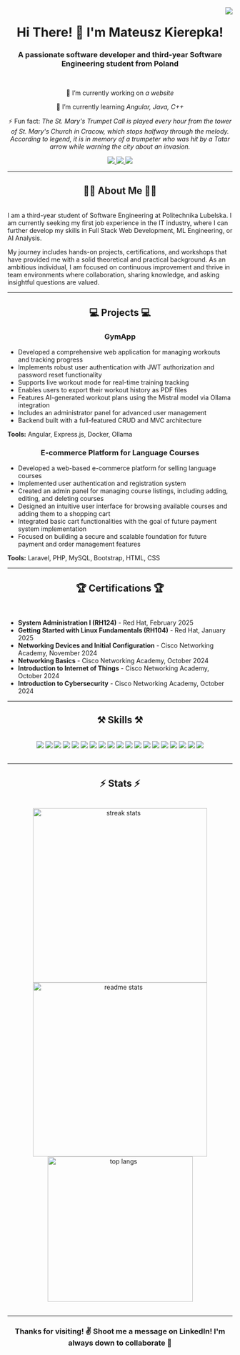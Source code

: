 <img align="right" src="https://visitor-badge.laobi.icu/badge?page_id=MateuszKierepka.MateuszKierepka" />

<h1 align="center">
    Hi There! 👋  
    I'm Mateusz Kierepka!
</h1>

<h3 align="center">A passionate software developer and third-year Software Engineering student from Poland</h3>

<br/>

<div align="center">
 
 🔭 I’m currently working on *a website*
 
 🌱 I’m currently learning *Angular, Java, C++*

⚡ Fun fact: *The St. Mary's Trumpet Call is played every hour from the tower of St. Mary's Church in Cracow, which stops halfway through the melody. According to legend, it is in memory of a trumpeter who was hit by a Tatar arrow while warning the city about an invasion.*

</div>
 
<div align="center"> 
  <a href="mailto:mateusz.kierepka03@gmail.com">
    <img src="https://img.shields.io/badge/Gmail-333333?style=for-the-badge&logo=gmail&logoColor=red" />
  </a>
  <a href="https://www.linkedin.com/in/mateusz-kierepka03" target="_blank">
    <img src="https://img.shields.io/badge/LinkedIn-0077B5?style=for-the-badge&logo=linkedin&logoColor=white" target="_blank" />
  </a>
  <a href="https://www.facebook.com/mateusz.kierepka.90" target="_blank">
     <img src="https://img.shields.io/badge/Facebook-1877F2?style=for-the-badge&logo=facebook&logoColor=white" />
  </a>
</div>

<hr/>

<h2 align="center">👨‍💻 About Me 👨‍💻</h2>
<br/>
<div>
    I am a third-year student of Software Engineering at Politechnika Lubelska. I am currently seeking my first job experience in the IT industry, where I can further develop my skills in Full Stack Web Development, ML Engineering, or AI Analysis.
</div>

<p>
    My journey includes hands-on projects, certifications, and workshops that have provided me with a solid theoretical and practical background. As an ambitious individual, I am focused on continuous improvement and thrive in team environments where collaboration, sharing knowledge, and asking insightful questions are valued.
</p>

<hr/>

<h2 align="center">💻 Projects 💻</h2>

<h3 align="center">GymApp</h3>
<ul>
  <li>Developed a comprehensive web application for managing workouts and tracking progress</li>
  <li>Implements robust user authentication with JWT authorization and password reset functionality</li>
  <li>Supports live workout mode for real-time training tracking</li>
  <li>Enables users to export their workout history as PDF files</li>
  <li>Features AI-generated workout plans using the Mistral model via Ollama integration</li>
  <li>Includes an administrator panel for advanced user management</li>
  <li>Backend built with a full-featured CRUD and MVC architecture</li>
</ul>
<strong>Tools:</strong> Angular, Express.js, Docker, Ollama

<br/>

<h3 align="center">E-commerce Platform for Language Courses</h3>
<ul>
  <li>Developed a web-based e-commerce platform for selling language courses</li>
  <li>Implemented user authentication and registration system</li>
  <li>Created an admin panel for managing course listings, including adding, editing, and deleting courses</li>
  <li>Designed an intuitive user interface for browsing available courses and adding them to a shopping cart</li>
  <li>Integrated basic cart functionalities with the goal of future payment system implementation</li>
  <li>Focused on building a secure and scalable foundation for future payment and order management features</li>
</ul>
<strong>Tools:</strong> Laravel, PHP, MySQL, Bootstrap, HTML, CSS

<hr/>

<h2 align="center">🏆 Certifications 🏆</h2>
<br/>
<ul>
    <li><strong>System Administration I (RH124)</strong> - Red Hat, February 2025</li>
    <li><strong>Getting Started with Linux Fundamentals (RH104)</strong> - Red Hat, January 2025</li>
    <li><strong>Networking Devices and Initial Configuration</strong> - Cisco Networking Academy, November 2024</li>
    <li><strong>Networking Basics</strong> - Cisco Networking Academy, October 2024</li>
    <li><strong>Introduction to Internet of Things</strong> - Cisco Networking Academy, October 2024</li>
    <li><strong>Introduction to Cybersecurity</strong> - Cisco Networking Academy, October 2024</li>
</ul>

<hr/>

<h2 align="center">⚒️ Skills ⚒️</h2>
<br/>
<div align="center">
    <img src="https://img.shields.io/badge/Java-ED8B00?style=for-the-badge&logo=java&logoColor=white" />
    <img src="https://img.shields.io/badge/C++-00599C?style=for-the-badge&logo=cplusplus&logoColor=white" />
    <img src="https://img.shields.io/badge/Python-3776AB?style=for-the-badge&logo=python&logoColor=white" />
    <img src="https://img.shields.io/badge/Angular-DD0031?style=for-the-badge&logo=angular&logoColor=white" />
    <img src="https://img.shields.io/badge/Linux-FCC624?style=for-the-badge&logo=linux&logoColor=black" />
    <img src="https://img.shields.io/badge/MySQL-4479A1?style=for-the-badge&logo=mysql&logoColor=white" />
    <img src="https://img.shields.io/badge/HTML5-E34F26?style=for-the-badge&logo=html5&logoColor=white" />
    <img src="https://img.shields.io/badge/CSS3-1572B6?style=for-the-badge&logo=css3&logoColor=white" />
    <img src="https://img.shields.io/badge/JavaScript-F7DF1E?style=for-the-badge&logo=javascript&logoColor=black" />
    <img src="https://img.shields.io/badge/PHP-777BB4?style=for-the-badge&logo=php&logoColor=white" />
    <img src="https://img.shields.io/badge/TypeScript-007ACC?style=for-the-badge&logo=typescript&logoColor=white" />
    <img src="https://img.shields.io/badge/Swift-FA7343?style=for-the-badge&logo=swift&logoColor=white" />
    <img src="https://img.shields.io/badge/Bash-4EAA25?style=for-the-badge&logo=gnubash&logoColor=white" />
    <img src="https://img.shields.io/badge/MongoDB-47A248?style=for-the-badge&logo=mongodb&logoColor=white" />
    <img src="https://img.shields.io/badge/Apache-D22128?style=for-the-badge&logo=apache&logoColor=white" />
    <img src="https://img.shields.io/badge/Docker-2496ED?style=for-the-badge&logo=docker&logoColor=white" />
    <img src="https://img.shields.io/badge/Node.js-339933?style=for-the-badge&logo=nodedotjs&logoColor=white" />
    <img src="https://img.shields.io/badge/Laravel-FF2D20?style=for-the-badge&logo=laravel&logoColor=white" />
    <img src="https://img.shields.io/badge/Git-F05032?style=for-the-badge&logo=git&logoColor=white" />
</div>

<br/>
<hr/>

<h2 align="center">⚡ Stats ⚡</h2>
<br>
<div align="center">
  <img width=390 src="https://github-readme-streak-stats.herokuapp.com/?user=MateuszKierepka&count_private=true&theme=react&border_radius=10" alt="streak stats"/>
  <img width=390 src="https://github-readme-stats.vercel.app/api?username=MateuszKierepka&count_private=true&show_icons=true&theme=react&rank_icon=github&border_radius=10" alt="readme stats" />
  <br/>
  <img width=325 align="center" src="https://github-readme-stats.vercel.app/api/top-langs/?username=MateuszKierepka&langs_count=8&layout=compact&theme=react&border_radius=10&size_weight=0.5&count_weight=0.5" alt="top langs" />
</div>

<br/>

<hr/>

<h3 align="center">
    Thanks for visiting! ✌️  
    Shoot me a message on LinkedIn!  
    I'm always down to collaborate 🙂
</h3>

<br/>
